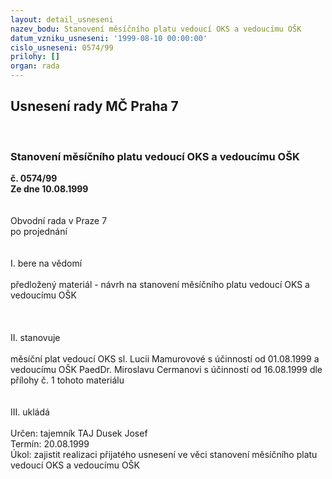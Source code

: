 ```yaml
---
layout: detail_usneseni
nazev_bodu: Stanovení měsíčního platu vedoucí OKS a vedoucímu OŠK
datum_vzniku_usneseni: '1999-08-10 00:00:00'
cislo_usneseni: 0574/99
prilohy: []
organ: rada
---
```

<div id="ucUsn_pList" class="usn">
	<span><h2>Usnesení rady MČ Praha 7 </h2>
<br></span><div class="standBody">
<span><h3>Stanovení měsíčního platu vedoucí OKS a vedoucímu OŠK</h3></span><div class="center">
		<strong>č. 0574/99</strong><br>
	</div>
<div class="center">
		<strong>Ze dne 10.08.1999</strong><br><br>
	</div>
<br>Obvodní rada v Praze 7<br>po projednání<br><br><br>I.	bere na vědomí<br><br> předložený materiál - návrh na stanovení měsíčního platu vedoucí OKS a vedoucímu OŠK	<br><br><br><br>II.	stanovuje <br><br>měsíční plat vedoucí OKS sl. Lucii Mamurovové  s účinností od 01.08.1999 a vedoucímu OŠK PaedDr. Miroslavu Cermanovi  s účinností od 16.08.1999 dle přílohy č. 1 tohoto materiálu<br><br><br>III.	ukládá <br><br> Určen:	tajemník	TAJ Dusek Josef<br>Termín: 20.08.1999<br>Úkol:	zajistit realizaci přijatého usnesení ve věci stanovení měsíčního platu vedoucí OKS a vedoucímu OŠK<br>
</div>
</div>
